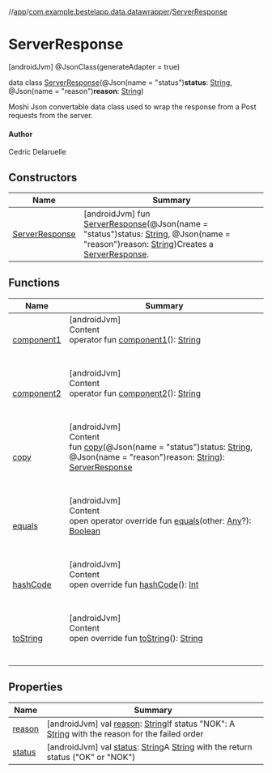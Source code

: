 //[app](../../index.md)/[com.example.bestelapp.data.datawrapper](../index.md)/[ServerResponse](index.md)



# ServerResponse  
 [androidJvm] @JsonClass(generateAdapter = true)  
  
data class [ServerResponse](index.md)(@Json(name = "status")**status**: [String](https://kotlinlang.org/api/latest/jvm/stdlib/kotlin/-string/index.html), @Json(name = "reason")**reason**: [String](https://kotlinlang.org/api/latest/jvm/stdlib/kotlin/-string/index.html))

Moshi Json convertable data class used to wrap the response from a Post requests from the server.



#### Author  


Cedric Delaruelle

   


## Constructors  
  
|  Name|  Summary| 
|---|---|
| <a name="com.example.bestelapp.data.datawrapper/ServerResponse/ServerResponse/#kotlin.String#kotlin.String/PointingToDeclaration/"></a>[ServerResponse](-server-response.md)| <a name="com.example.bestelapp.data.datawrapper/ServerResponse/ServerResponse/#kotlin.String#kotlin.String/PointingToDeclaration/"></a> [androidJvm] fun [ServerResponse](-server-response.md)(@Json(name = "status")status: [String](https://kotlinlang.org/api/latest/jvm/stdlib/kotlin/-string/index.html), @Json(name = "reason")reason: [String](https://kotlinlang.org/api/latest/jvm/stdlib/kotlin/-string/index.html))Creates a [ServerResponse](index.md).   <br>


## Functions  
  
|  Name|  Summary| 
|---|---|
| <a name="com.example.bestelapp.data.datawrapper/ServerResponse/component1/#/PointingToDeclaration/"></a>[component1](component1.md)| <a name="com.example.bestelapp.data.datawrapper/ServerResponse/component1/#/PointingToDeclaration/"></a>[androidJvm]  <br>Content  <br>operator fun [component1](component1.md)(): [String](https://kotlinlang.org/api/latest/jvm/stdlib/kotlin/-string/index.html)  <br><br><br>
| <a name="com.example.bestelapp.data.datawrapper/ServerResponse/component2/#/PointingToDeclaration/"></a>[component2](component2.md)| <a name="com.example.bestelapp.data.datawrapper/ServerResponse/component2/#/PointingToDeclaration/"></a>[androidJvm]  <br>Content  <br>operator fun [component2](component2.md)(): [String](https://kotlinlang.org/api/latest/jvm/stdlib/kotlin/-string/index.html)  <br><br><br>
| <a name="com.example.bestelapp.data.datawrapper/ServerResponse/copy/#kotlin.String#kotlin.String/PointingToDeclaration/"></a>[copy](copy.md)| <a name="com.example.bestelapp.data.datawrapper/ServerResponse/copy/#kotlin.String#kotlin.String/PointingToDeclaration/"></a>[androidJvm]  <br>Content  <br>fun [copy](copy.md)(@Json(name = "status")status: [String](https://kotlinlang.org/api/latest/jvm/stdlib/kotlin/-string/index.html), @Json(name = "reason")reason: [String](https://kotlinlang.org/api/latest/jvm/stdlib/kotlin/-string/index.html)): [ServerResponse](index.md)  <br><br><br>
| <a name="kotlin/Any/equals/#kotlin.Any?/PointingToDeclaration/"></a>[equals](../../com.example.bestelapp.repository/-product-repository/index.md#%5Bkotlin%2FAny%2Fequals%2F%23kotlin.Any%3F%2FPointingToDeclaration%2F%5D%2FFunctions%2F-1760135448)| <a name="kotlin/Any/equals/#kotlin.Any?/PointingToDeclaration/"></a>[androidJvm]  <br>Content  <br>open operator override fun [equals](../../com.example.bestelapp.repository/-product-repository/index.md#%5Bkotlin%2FAny%2Fequals%2F%23kotlin.Any%3F%2FPointingToDeclaration%2F%5D%2FFunctions%2F-1760135448)(other: [Any](https://kotlinlang.org/api/latest/jvm/stdlib/kotlin/-any/index.html)?): [Boolean](https://kotlinlang.org/api/latest/jvm/stdlib/kotlin/-boolean/index.html)  <br><br><br>
| <a name="kotlin/Any/hashCode/#/PointingToDeclaration/"></a>[hashCode](../../com.example.bestelapp.repository/-product-repository/index.md#%5Bkotlin%2FAny%2FhashCode%2F%23%2FPointingToDeclaration%2F%5D%2FFunctions%2F-1760135448)| <a name="kotlin/Any/hashCode/#/PointingToDeclaration/"></a>[androidJvm]  <br>Content  <br>open override fun [hashCode](../../com.example.bestelapp.repository/-product-repository/index.md#%5Bkotlin%2FAny%2FhashCode%2F%23%2FPointingToDeclaration%2F%5D%2FFunctions%2F-1760135448)(): [Int](https://kotlinlang.org/api/latest/jvm/stdlib/kotlin/-int/index.html)  <br><br><br>
| <a name="kotlin/Any/toString/#/PointingToDeclaration/"></a>[toString](../../com.example.bestelapp.repository/-product-repository/index.md#%5Bkotlin%2FAny%2FtoString%2F%23%2FPointingToDeclaration%2F%5D%2FFunctions%2F-1760135448)| <a name="kotlin/Any/toString/#/PointingToDeclaration/"></a>[androidJvm]  <br>Content  <br>open override fun [toString](../../com.example.bestelapp.repository/-product-repository/index.md#%5Bkotlin%2FAny%2FtoString%2F%23%2FPointingToDeclaration%2F%5D%2FFunctions%2F-1760135448)(): [String](https://kotlinlang.org/api/latest/jvm/stdlib/kotlin/-string/index.html)  <br><br><br>


## Properties  
  
|  Name|  Summary| 
|---|---|
| <a name="com.example.bestelapp.data.datawrapper/ServerResponse/reason/#/PointingToDeclaration/"></a>[reason](reason.md)| <a name="com.example.bestelapp.data.datawrapper/ServerResponse/reason/#/PointingToDeclaration/"></a> [androidJvm] val [reason](reason.md): [String](https://kotlinlang.org/api/latest/jvm/stdlib/kotlin/-string/index.html)If status "NOK": A [String](https://kotlinlang.org/api/latest/jvm/stdlib/kotlin/-string/index.html) with the reason for the failed order   <br>
| <a name="com.example.bestelapp.data.datawrapper/ServerResponse/status/#/PointingToDeclaration/"></a>[status](status.md)| <a name="com.example.bestelapp.data.datawrapper/ServerResponse/status/#/PointingToDeclaration/"></a> [androidJvm] val [status](status.md): [String](https://kotlinlang.org/api/latest/jvm/stdlib/kotlin/-string/index.html)A [String](https://kotlinlang.org/api/latest/jvm/stdlib/kotlin/-string/index.html) with the return status ("OK" or "NOK")   <br>

